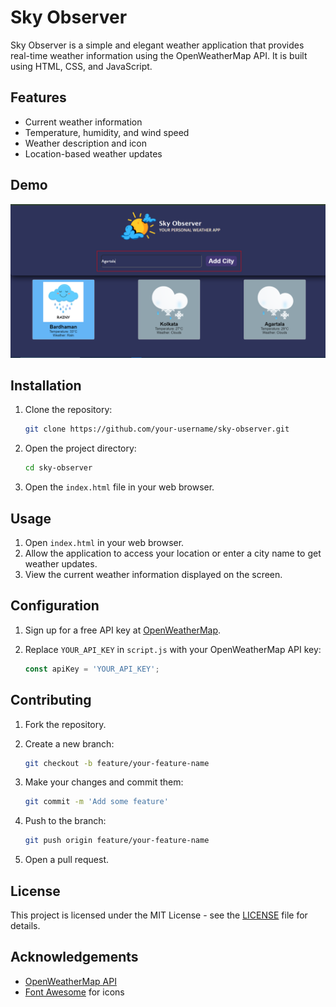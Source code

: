 # Sky Observer

Sky Observer is a simple and elegant weather application that provides real-time weather information using the OpenWeatherMap API. It is built using HTML, CSS, and JavaScript.

## Features

- Current weather information
- Temperature, humidity, and wind speed
- Weather description and icon
- Location-based weather updates

## Demo

![Sky Observer Screenshot](image.png)

## Installation

1. Clone the repository:

    ```bash
    git clone https://github.com/your-username/sky-observer.git
    ```

2. Open the project directory:

    ```bash
    cd sky-observer
    ```

3. Open the `index.html` file in your web browser.

## Usage

1. Open `index.html` in your web browser.
2. Allow the application to access your location or enter a city name to get weather updates.
3. View the current weather information displayed on the screen.

## Configuration

1. Sign up for a free API key at [OpenWeatherMap](https://home.openweathermap.org/users/sign_up).
2. Replace `YOUR_API_KEY` in `script.js` with your OpenWeatherMap API key:

    ```javascript
    const apiKey = 'YOUR_API_KEY';
    ```

## Contributing

1. Fork the repository.
2. Create a new branch:

    ```bash
    git checkout -b feature/your-feature-name
    ```

3. Make your changes and commit them:

    ```bash
    git commit -m 'Add some feature'
    ```

4. Push to the branch:

    ```bash
    git push origin feature/your-feature-name
    ```

5. Open a pull request.

## License

This project is licensed under the MIT License - see the [LICENSE](LICENSE) file for details.

## Acknowledgements

- [OpenWeatherMap API](https://openweathermap.org/api)
- [Font Awesome](https://fontawesome.com/) for icons

